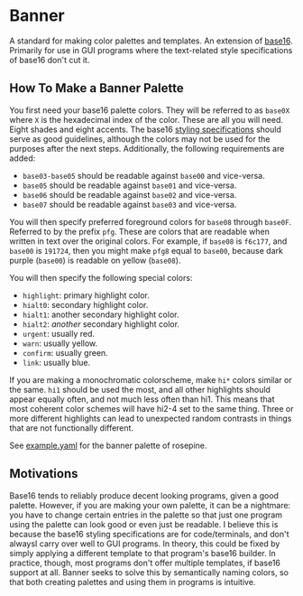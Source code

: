 # Banner

A standard for making color palettes and templates. An extension of
[base16](https://github.com/chriskempson/base16). Primarily for use in GUI
programs where the text-related style specifications of base16 don't cut it.

## How To Make a Banner Palette

You first need your base16 palette colors. They will be referred to as
``base0X`` where ``X`` is the hexadecimal index of the color. These are all you
will need. Eight shades and eight accents. The base16 [styling specifications](https://github.com/chriskempson/base16/blob/main/styling.md)
should serve as good guidelines, although the colors may not be used for the
purposes after the next steps. Additionally, the following requirements are
added:

- ``base03-base05`` should be readable against ``base00`` and
vice-versa.
- ``base05`` should be readable against ``base01`` and vice-versa.
- ``base06`` should be readable against ``base02`` and vice-versa.
- ``base07`` should be readable against ``base03`` and vice-versa.

You will then specify preferred foreground colors for ``base08`` through
``base0F``. Referred to by the prefix ``pfg``. These are colors that are
readable when written in text over the original colors. For example, if
``base08`` is ``f6c177``, and ``base00`` is ``191724``, then you might make
``pfg8`` equal to ``base00``, because dark purple (``base00``) is readable on
yellow (``base08``).

You will then specify the following special colors:

- ``highlight``: primary highlight color.
- ``hialt0``: secondary highlight color.
- ``hialt1``: another secondary highlight color.
- ``hialt2``: *another* secondary highlight color.
- ``urgent``: usually red.
- ``warn``: usually yellow.
- ``confirm``: usually green.
- ``link``: usually blue.

If you are making a monochromatic colorscheme, make ``hi*`` colors similar or
the same. ``hi1`` should be used the most, and all other highlights should
appear equally often, and not much less often than hi1. This means that most
coherent color schemes will have hi2-4 set to the same thing. Three or more
different highlights can lead to unexpected random contrasts in things that are
not functionally different.

See [example.yaml](example.yaml) for the banner palette of rosepine.

## Motivations

Base16 tends to reliably produce decent looking programs, given a good palette.
However, if you are making your own palette, it can be a nightmare: you have to
change certain entries in the palette so that just one program using the
palette can look good or even just be readable. I believe this is because
the base16 styling specifications are for code/terminals, and don't alwaysI
carry over well to GUI programs. In theory, this could be fixed
by simply applying a different template to that program's base16 builder. In
practice, though, most programs don't offer multiple templates, if base16
support at all. Banner seeks to solve this by semantically naming colors, so
that both creating palettes and using them in programs is intuitive.

